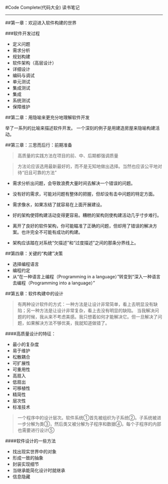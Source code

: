 #Code Complete(代码大全) 读书笔记


	
---

##第一章：欢迎进入软件构建的世界

###软件开发过程

+ 定义问题
+ 需求分析
+ 规划构建
+ 软件架构（高层设计）
+ 详细设计
+ 编码与调试
+ 单元测试
+ 集成测试
+ 集成
+ 系统测试
+ 保障维护

##第二章：用隐喻来更充分地理解软件开发

举了一系列的比喻来描述软件开发。
一个深刻的例子是用建造房屋来隐喻构建活动。

##第三章：三思而后行：前期准备

> 高质量的实践方法在项目的前、中、后期都强调质量

> 方法论应该选用最新最好的，而不是无知地做出选择。当然也应该公平地对待“旧且可靠的方法”

+ 需求分析出问题，会导致浪费大量时间去解决一个错误的问题。
+ 没有好的需求，可能对问题有整体的把握，但却没有击中问题的特定方面。
+ 需求像水，如果冻结了就容易在上面开展建设。

+ 好的架构使锝构建活动变得更容易。糟糕的架构则使构建活动几乎寸步难行。
+ 离开了良好的软件架构，你可能瞄准了正确的问题，但却用了错误的解决方案。也许完全不可能有成功的构建。
+ 架构应该踏在对系统“欠描述”和“过度描述”之间的那条分界线上。

##第四章：关键的“构建”决策

+ 选择编程语言 
+ 编程约定
+ 从“在一种语言上编程（Programming in a language）”转变到“深入一种语言去编程（Programming into a language）”

##第五章：软件构建中的设计

> 有两种设计软件的方式：一种方法是让设计非常简单，看上去明显没有缺陷；另一种方法是让设计非常复杂，看上去没有明显的缺陷。
> 当我解决问题的时候，我从来不考虑美感。我只想着如何才能解决它。但一旦解决了问题，如果解决方法不够优美，我就知道做错了。

####高质量设计的特征：
+ 最小的复杂度
+ 易于维护
+ 松散耦合
+ 可扩展性
+ 可重用性
+ 高扇入
+ 低扇出
+ 可移植性
+ 精简性
+ 层次性
+ 标准技术

> 一个程序中的设计层次。软件系统①首先被组织为子系统②。子系统被进一步分解为类③，然后类又被分解为子程序和数据④。每个子程序的内部也需要进行设计⑤

####软件设计的一些方法

+ 找出现实世界中的对象
+ 形成一致的抽象
+ 封装实现细节
+ 当继承能简化设计时就继承
+ 信息隐藏